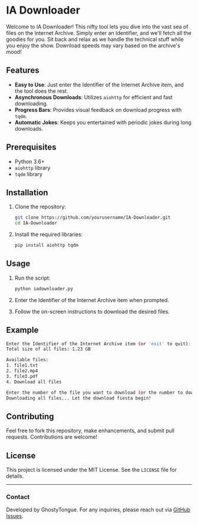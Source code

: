 # IA Downloader

Welcome to IA Downloader! This nifty tool lets you dive into the vast sea of files on the Internet Archive. Simply enter an Identifier, and we'll fetch all the goodies for you. Sit back and relax as we handle the technical stuff while you enjoy the show. Download speeds may vary based on the archive's mood!

## Features

- **Easy to Use**: Just enter the Identifier of the Internet Archive item, and the tool does the rest.
- **Asynchronous Downloads**: Utilizes `aiohttp` for efficient and fast downloading.
- **Progress Bars**: Provides visual feedback on download progress with `tqdm`.
- **Automatic Jokes**: Keeps you entertained with periodic jokes during long downloads.

## Prerequisites

- Python 3.6+
- `aiohttp` library
- `tqdm` library

## Installation

1. Clone the repository:
   ```sh
   git clone https://github.com/yourusername/IA-Downloader.git
   cd IA-Downloader
   ```

2. Install the required libraries:
   ```sh
   pip install aiohttp tqdm
   ```

## Usage

1. Run the script:
   ```sh
   python iadownloader.py
   ```

2. Enter the Identifier of the Internet Archive item when prompted.

3. Follow the on-screen instructions to download the desired files.

## Example

```sh
Enter the Identifier of the Internet Archive item (or 'exit' to quit): example-identifier
Total size of all files: 1.23 GB

Available files:
1. file1.txt
2. file2.mp4
3. file3.pdf
4. Download all files

Enter the number of the file you want to download (or the number to download all files): 4
Downloading all files... Let the download fiesta begin!
```

## Contributing

Feel free to fork this repository, make enhancements, and submit pull requests. Contributions are welcome!

## License

This project is licensed under the MIT License. See the `LICENSE` file for details.

---

### Contact

Developed by GhostyTongue. For any inquiries, please reach out via [GitHub Issues](https://github.com/Ghosty-Tongue/IA-Downloader/issues).
